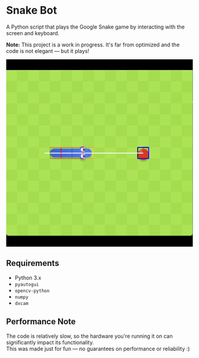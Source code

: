 # Snake Bot

A Python script that plays the Google Snake game by interacting with the screen and keyboard.

**Note:** This project is a work in progress. It's far from optimized and the code is not elegant — but it plays!

![Snake Bot in action](snake.gif)

## Requirements
- Python 3.x
- `pyautogui`
- `opencv-python`
- `numpy`
- `dxcam`

## Performance Note
The code is relatively slow, so the hardware you're running it on can significantly impact its functionality.  
This was made just for fun — no guarantees on performance or reliability :)